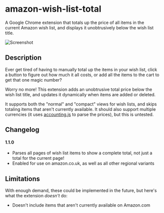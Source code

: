 amazon-wish-list-total
=====================

A Google Chrome extension that totals up the price of all items in the current
Amazon wish list, and displays it unobtrusively below the wish list title.

![Screenshot](https://raw.githubusercontent.com/jasontbradshaw/amazon-wish-list-total/master/screenshots/screenshot-1.png)

Description
----
Ever get tired of having to manually total up the items in your wish list, click
a button to figure out how much it all costs, or add all the items to the cart
to get that one magic number?

Worry no more! This extension adds an unobtrusive total price below the wish
list title, and updates it dynamically when items are added or deleted.

It supports both the "normal" and "compact" views for wish lists, and skips
totaling items that aren't currently available. It should also support multiple
currencies (it uses
[accounting.js](http://openexchangerates.github.io/accounting.js/) to parse the
prices), but this is untested.

Changelog
----
#### 1.1.0
* Parses all pages of wish list items to show a complete total, not just a total
  for the current page!
* Enabled for use on amazon.co.uk, as well as all other regional variants

Limitations
----
With enough demand, these could be implemented in the future, but here's what
the extension _doesn't_ do:

* Doesn't include items that aren't currently available on Amazon.com
